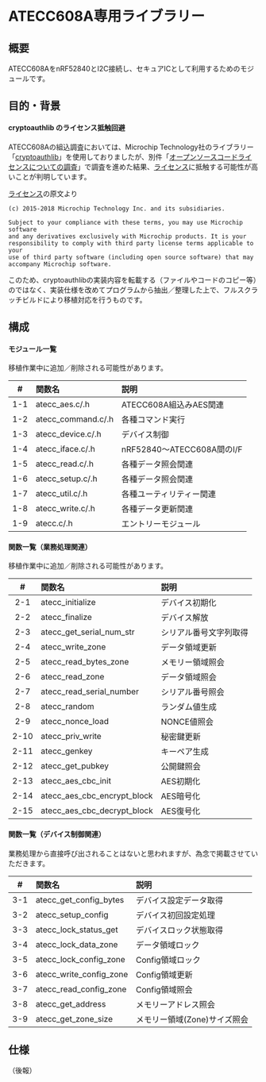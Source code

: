 # ATECC608A専用ライブラリー

## 概要
ATECC608AをnRF52840とI2C接続し、セキュアICとして利用するためのモジュールです。

## 目的・背景

#### cryptoauthlib のライセンス抵触回避

ATECC608Aの組込調査においては、Microchip Technology社のライブラリー「[cryptoauthlib](https://github.com/MicrochipTech/cryptoauthlib)」を使用しておりましたが、別件「[オープンソースコードライセンスについての調査](https://github.com/diverta/onecard-fido/pull/346)」で調査を進めた結果、[ライセンス](https://github.com/MicrochipTech/cryptoauthlib/blob/master/license.txt)に抵触する可能性が高いことが判明しています。

[ライセンス](https://github.com/MicrochipTech/cryptoauthlib/blob/master/license.txt)の原文より
```
(c) 2015-2018 Microchip Technology Inc. and its subsidiaries.

Subject to your compliance with these terms, you may use Microchip software
and any derivatives exclusively with Microchip products. It is your
responsibility to comply with third party license terms applicable to your
use of third party software (including open source software) that may
accompany Microchip software.
```

このため、cryptoauthlibの実装内容を転載する（ファイルやコードのコピー等）のではなく、実装仕様を改めてプログラムから抽出／整理した上で、フルスクラッチビルドにより移植対応を行うものです。

## 構成

#### モジュール一覧

移植作業中に追加／削除される可能性があります。

|#|関数名|説明|
|:---:|:---|:---|
|1-1|atecc_aes.c/.h|ATECC608A組込みAES関連|
|1-2|atecc_command.c/.h|各種コマンド実行|
|1-3|atecc_device.c/.h|デバイス制御|
|1-4|atecc_iface.c/.h|nRF52840〜ATECC608A間のI/F|
|1-5|atecc_read.c/.h|各種データ照会関連|
|1-6|atecc_setup.c/.h|各種データ照会関連|
|1-7|atecc_util.c/.h|各種ユーティリティー関連|
|1-8|atecc_write.c/.h|各種データ更新関連|
|1-9|atecc.c/.h|エントリーモジュール|

#### 関数一覧（業務処理関連）

移植作業中に追加／削除される可能性があります。

|#|関数名|説明|
|:---:|:---|:---|
|2-1|atecc_initialize|デバイス初期化|
|2-2|atecc_finalize|デバイス解放|
|2-3|atecc_get_serial_num_str|シリアル番号文字列取得|
|2-4|atecc_write_zone|データ領域更新|
|2-5|atecc_read_bytes_zone|メモリー領域照会|
|2-6|atecc_read_zone|データ領域照会|
|2-7|atecc_read_serial_number|シリアル番号照会|
|2-8|atecc_random|ランダム値生成|
|2-9|atecc_nonce_load|NONCE値照会|
|2-10|atecc_priv_write|秘密鍵更新|
|2-11|atecc_genkey|キーペア生成|
|2-12|atecc_get_pubkey|公開鍵照会|
|2-13|atecc_aes_cbc_init|AES初期化|
|2-14|atecc_aes_cbc_encrypt_block|AES暗号化|
|2-15|atecc_aes_cbc_decrypt_block|AES復号化|

#### 関数一覧（デバイス制御関連）

業務処理から直接呼び出されることはないと思われますが、為念で掲載させていただきます。

|#|関数名|説明|
|:---:|:---|:---|
|3-1|atecc_get_config_bytes|デバイス設定データ取得|
|3-2|atecc_setup_config|デバイス初回設定処理|
|3-3|atecc_lock_status_get|デバイスロック状態取得|
|3-4|atecc_lock_data_zone|データ領域ロック|
|3-5|atecc_lock_config_zone|Config領域ロック|
|3-6|atecc_write_config_zone|Config領域更新|
|3-7|atecc_read_config_zone|Config領域照会|
|3-8|atecc_get_address|メモリーアドレス照会|
|3-9|atecc_get_zone_size|メモリー領域(Zone)サイズ照会|

## 仕様

（後報）

